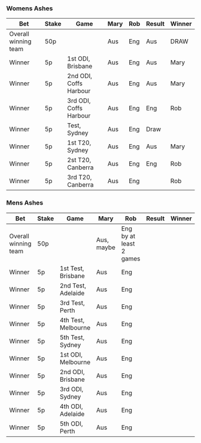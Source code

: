 ### Womens Ashes

**Bet**              | **Stake** | **Game**               | **Mary** | **Rob** | **Result** | **Winner**
---------------------|-----------|------------------------|----------|---------|------------|-----------
Overall winning team | 50p       |                        | Aus      | Eng     | Aus        | DRAW
Winner               | 5p        | 1st ODI, Brisbane      | Aus      | Eng     | Aus        | Mary
Winner               | 5p        | 2nd ODI, Coffs Harbour | Aus      | Eng     | Aus        | Mary
Winner               | 5p        | 3rd ODI, Coffs Harbour | Aus      | Eng     | Eng        | Rob
Winner               | 5p        | Test, Sydney           | Aus      | Eng     | Draw       |
Winner               | 5p        | 1st T20, Sydney        | Aus      | Eng     | Aus        | Mary
Winner               | 5p        | 2st T20, Canberra      | Aus      | Eng     | Eng        | Rob
Winner               | 5p        | 3rd T20, Canberra      | Aus      | Eng     |            | Rob


### Mens Ashes

**Bet**              | **Stake** | **Game**            | **Mary**   | **Rob**                  | **Result** | **Winner**
---------------------|-----------|---------------------|------------|--------------------------|------------|-----------
Overall winning team | 50p       |                     | Aus, maybe | Eng by at least 2 games  |            |
Winner               | 5p        | 1st Test, Brisbane  | Aus        | Eng                      |            |
Winner               | 5p        | 2nd Test, Adelaide  | Aus        | Eng                      |            |
Winner               | 5p        | 3rd Test, Perth     | Aus        | Eng                      |            |
Winner               | 5p        | 4th Test, Melbourne | Aus        | Eng                      |            |
Winner               | 5p        | 5th Test, Sydney    | Aus        | Eng                      |            |
Winner               | 5p        | 1st ODI, Melbourne  | Aus        | Eng                      |            |
Winner               | 5p        | 2nd ODI, Brisbane   | Aus        | Eng                      |            |
Winner               | 5p        | 3rd ODI, Sydney     | Aus        | Eng                      |            |
Winner               | 5p        | 4th ODI, Adelaide   | Aus        | Eng                      |            |
Winner               | 5p        | 5th ODI, Perth      | Aus        | Eng                      |            |
